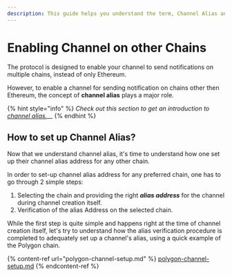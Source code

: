 ```yaml
---
description: This guide helps you understand the term, Channel Alias and its significance
---
```


# Enabling Channel on other Chains

The protocol is designed to enable your channel to send notifications on multiple chains, instead of only Ethereum.

However, to enable a channel for sending notification on chains other then Ethereum, the concept of **channel alias** plays a major role.

{% hint style="info" %}
_Check out this section to get an introduction to_ [_channel alias._](https://app.gitbook.com/o/-MCJn6rNLQKVOk-aCimu/s/pQzrIQwtTyxis5s10tsE/\~/changes/OfIXJ2KYkdQs4ZwCZcMo/concepts/create-your-notif-channel/what-is-a-channel-alias)__
{% endhint %}

## How to set up Channel Alias?

Now that we understand channel alias, it's time to understand how one set up their channel alias address for any other chain.

In order to set-up channel alias address for any preferred chain, one has to go through 2 simple steps:

1. Selecting the chain and providing the right _**alias address**_ for the channel during channel creation itself.
2. Verification of the alias Address on the selected chain.

While the first step is quite simple and happens right at the time of channel creation itself, let's try to understand how the alias verification procedure is completed to adequately set up a channel's alias, using a quick example of the Polygon chain.

{% content-ref url="polygon-channel-setup.md" %}
[polygon-channel-setup.md](polygon-channel-setup.md)
{% endcontent-ref %}

##
